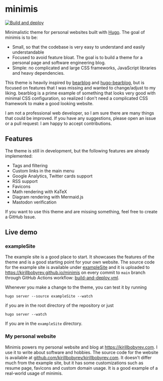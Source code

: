 # minimis

[![Build and deploy](https://github.com/kirillbobyrev/kirillbobyrev.com/actions/workflows/build-and-deploy.yml/badge.svg)](https://github.com/kirillbobyrev/kirillbobyrev.com/actions/workflows/build-and-deploy.yml)

Minimalistic theme for personal websites built with [Hugo](https://gohugo.io).
The goal of minimis is to be:

- Small, so that the codebase is very easy to understand and easily
  understandable
- Focused to avoid feature bloat. The goal is to build a theme for a personal
  page and software engineering blog.
- Simple: no complicated and large CSS frameworks, JavaScript libraries and
  heavy dependencies.

This theme is heavily inspired by [bearblog](https://bearblog.dev/) and
[hugo-bearblog](https://github.com/janraasch/hugo-bearblog), but is focused on
features that I was missing and wanted to change/adjust to my liking. bearblog
is a prime example of something that looks very good with minimal CSS
configuration, so realized I don't need a complicated CSS framework to make a
good looking website.

I am not a professional web developer, so I am sure there are many things that
could be improved. If you have any suggestions, please open an issue or a pull
request: I am happy to accept contributions.

## Features

The theme is still in development, but the following features are already
implemented:

- Tags and filtering
- Custom links in the main menu
- Google Analytics, Twitter cards support
- RSS support
- Favicons
- Math rendering with KaTeX
- Diagram rendering with Mermaid.js
- Mastodon verification

If you want to use this theme and are missing something, feel free to create a
GitHub Issue.

## Live demo

### exampleSite

The example site is a good place to start. It showcases the features of the
theme and is a good starting point for your own website. The source code for the
example site is available under [exampleSite](./exampleSite/) and it is uploaded
to <https://kirillbobyrev.github.io/minimis> on every commit to `main` branch
through GitHub Actions workflow:
[build-and-deploy.yml](./.github/workflows/build-and-deploy.yml).

Whenever you make a change to the theme, you can test it by running

```shell
hugo server --source exampleSite --watch
```

if you are in the root directory of the repository or just

```shell
hugo server --watch
```

If you are in the `exampleSite` directory.

### My personal website

Minimis powers my personal website and blog at <https://kirillbobyrev.com>. I
use it to write about software and hobbies. The source code for the website is
available at
[github.com/kirillbobyrev/kirillbobyrev.com](https://github.com/kirillbobyrev/kirillbobyrev.com).
It doesn't differ much from the example site, but it has some customizations
such as resume page, favicons and custom domain usage. It is a good example of a
real-world usage of minimis.
